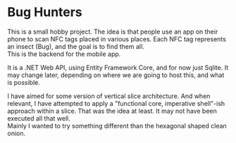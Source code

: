 # Bug Hunters
This is a small hobby project. The idea is that people use an app on their phone to scan NFC tags placed in various places. Each NFC tag represents an insect (Bug), and the goal is to find them all.\
This is the backend for the mobile app.

It is a .NET Web API, using Entity Framework Core, and for now just Sqlite. It may change later, depending on where we are going to host this, and what is possible.

I have aimed for some version of vertical slice architecture. And when relevant, I have attempted to apply a "functional core, imperative shell"-ish approach within a slice. That was the idea at least. It may not have been executed all that well.\
Mainly I wanted to try something different than the hexagonal shaped clean onion.
